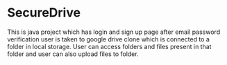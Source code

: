 # SecureDrive
This is java project which has login and sign up page after email password verification user is taken to google drive clone which is connected to a folder in local storage. User can access folders and files present in that folder and user can also upload files to folder.
